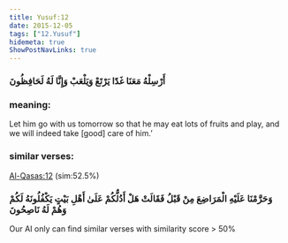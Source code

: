 ```yaml
---
title: Yusuf:12
date: 2015-12-05
tags: ["12.Yusuf"]
hidemeta: true 
ShowPostNavLinks: true 
---
```

### أَرْسِلْهُ مَعَنَا غَدًا يَرْتَعْ وَيَلْعَبْ وَإِنَّا لَهُ لَحَافِظُونَ
### meaning: 
Let him go with us tomorrow so that he may eat lots of fruits and play, and we will indeed take [good] care of him.’
### similar verses: 

[Al-Qasas:12](/28/12) (sim:52.5%)

### وَحَرَّمْنَا عَلَيْهِ الْمَرَاضِعَ مِنْ قَبْلُ فَقَالَتْ هَلْ أَدُلُّكُمْ عَلَىٰ أَهْلِ بَيْتٍ يَكْفُلُونَهُ لَكُمْ وَهُمْ لَهُ نَاصِحُونَ

Our AI only can find similar verses with similarity score > 50% 



